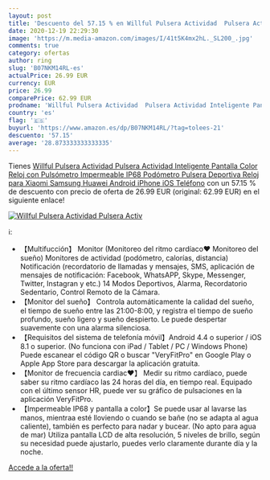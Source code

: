 ```yaml
---
layout: post
title: 'Descuento del 57.15 % en Willful Pulsera Actividad  Pulsera Activ'
date: 2020-12-19 22:29:30
image: 'https://m.media-amazon.com/images/I/41t5K4mx2hL._SL200_.jpg'
comments: true
category: ofertas
author: ring
slug: 'B07NKM14RL-es'
actualPrice: 26.99 EUR
currency: EUR
price: 26.99
comparePrice: 62.99 EUR
prodname: 'Willful Pulsera Actividad  Pulsera Actividad Inteligente Pantalla Color Reloj con Pulsómetro Impermeable IP68 Podómetro Pulsera Deportiva Reloj para Xiaomi Samsung Huawei Android iPhone iOS Teléfono'
country: 'es'
flag: '🇪🇸'
buyurl: 'https://www.amazon.es/dp/B07NKM14RL/?tag=tolees-21'
descuento: '57.15'
average: '28.873333333333335'
---
```


Tienes [Willful Pulsera Actividad  Pulsera Actividad Inteligente Pantalla Color Reloj con Pulsómetro Impermeable IP68 Podómetro Pulsera Deportiva Reloj para Xiaomi Samsung Huawei Android iPhone iOS Teléfono](https://www.amazon.es/dp/B07NKM14RL/?tag=tolees-21) con un 57.15 % de descuento con precio de oferta de 26.99 EUR (original: 62.99 EUR) en el siguiente enlace!

[![Willful Pulsera Actividad  Pulsera Activ](https://m.media-amazon.com/images/I/41t5K4mx2hL._SL200_.jpg)](https://www.amazon.es/dp/B07NKM14RL/?tag=tolees-21)

ℹ️:

- 【Multifucción】 Monitor (Monitoreo del ritmo cardíaco❤ Monitoreo del sueño) Monitores de actividad (podómetro, calorías, distancia) Notificación (recordatorio de llamadas y mensajes, SMS, aplicación de mensajes de notificación: Facebook, WhatsAPP, Skype, Messenger, Twitter, Instagran y etc.) 14 Modos Deportivos, Alarma, Recordatorio Sedentario, Control Remoto de la Cámara.
- 【Monitor del sueño】 Controla automáticamente la calidad del sueño, el tiempo de sueño entre las 21:00-8:00, y registra el tiempo de sueño profundo, sueño ligero y sueño despierto. Le puede despertar suavemente con una alarma silenciosa.
- 【Requisitos del sistema de telefonía móvil】Android 4.4 o superior / iOS 8.1 o superior. (No funciona con iPad / Tablet / PC / Windows Phone) Puede escanear el código QR o buscar "VeryFitPro" en Google Play o Apple App Store para descargar la aplicación gratuita.
- 【Monitor de frecuencia cardiac❤】 Medir su ritmo cardíaco, puede saber su ritmo cardíaco las 24 horas del día, en tiempo real. Equipado con el último sensor HR, puede ver su gráfico de pulsaciones en la aplicación VeryFitPro.
- 【Impermeable IP68 y pantalla a color】Se puede usar al lavarse las manos, mientraa esté lloviendo o cuando se bañe (no se adapta al agua caliente), también es perfecto para nadar y bucear. (No apto para agua de mar) Utiliza pantalla LCD de alta resolución, 5 niveles de brillo, según su necesidad puede ajustarlo, puedes verlo claramente durante día y la noche.

[Accede a la oferta!!](https://www.amazon.es/dp/B07NKM14RL/?tag=tolees-21)
